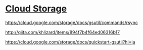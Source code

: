 # [Cloud Storage](https://cloud.google.com/storage/?hl=ja)
https://cloud.google.com/storage/docs/gsutil/commands/rsync

http://qiita.com/khlizard/items/894f7b4f64ed06316b17

https://cloud.google.com/storage/docs/quickstart-gsutil?hl=ja
